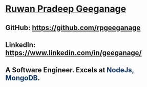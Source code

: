 # <span style="text-decoration: underline;">**Ruwan Pradeep Geeganage**</span>

## GitHub: https://github.com/rpgeeganage
## LinkedIn: https://www.linkedin.com/in/geeganage/


## A Software Engineer. Excels at <span style="color: #003366;">NodeJs, MongoDB</span>.
